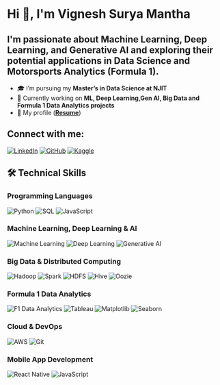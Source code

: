 # Hi 👋, I'm Vignesh Surya Mantha

## **I'm passionate about Machine Learning, Deep Learning, and Generative AI and exploring their potential applications in Data Science and Motorsports Analytics (Formula 1).**


- 🎓 I’m pursuing my **Master’s in Data Science at NJIT**
- 🚀 Currently working on **ML, Deep Learning,Gen AI, Big Data and Formula 1 Data Analytics projects**
- 📄 My profile (**[Resume](https://drive.google.com/file/d/1KMgM_h8RypW1WCNg-SSmaKU95crcctJS/view?usp=drive_link)**)

## Connect with me:
[![LinkedIn](https://img.shields.io/badge/LinkedIn-0A66C2?style=for-the-badge&logo=linkedin&logoColor=white)](www.linkedin.com/in/vignesh-surya-mantha-5859a1343![image](https://github.com/user-attachments/assets/e5ffee5a-5aa2-49c2-8d5f-12b9f4c72f27)
)
[![GitHub](https://img.shields.io/badge/GitHub-171515?style=for-the-badge&logo=github&logoColor=white)](https://github.com/cmvignesh5599)
[![Kaggle](https://img.shields.io/badge/Kaggle-20BEFF?style=for-the-badge&logo=kaggle&logoColor=white)](https://www.kaggle.com/)

## 🛠 Technical Skills

### **Programming Languages**
![Python](https://img.shields.io/badge/Python-3776AB?style=for-the-badge&logo=python&logoColor=white)
![SQL](https://img.shields.io/badge/SQL-4479A1?style=for-the-badge&logo=postgresql&logoColor=white)
![JavaScript](https://img.shields.io/badge/JavaScript-F7DF1E?style=for-the-badge&logo=javascript&logoColor=black)

### **Machine Learning, Deep Learning & AI**
![Machine Learning](https://img.shields.io/badge/Machine%20Learning-0277BD?style=for-the-badge&logo=scikitlearn&logoColor=white)
![Deep Learning](https://img.shields.io/badge/Deep%20Learning-EE4C2C?style=for-the-badge&logo=pytorch&logoColor=white)
![Generative AI](https://img.shields.io/badge/Generative%20AI-663399?style=for-the-badge&logo=OpenAI&logoColor=white)

### **Big Data & Distributed Computing**
![Hadoop](https://img.shields.io/badge/Hadoop-FF6F00?style=for-the-badge&logo=apachehadoop&logoColor=white)
![Spark](https://img.shields.io/badge/Apache%20Spark-E25A1C?style=for-the-badge&logo=apachespark&logoColor=white)
![HDFS](https://img.shields.io/badge/HDFS-007ACC?style=for-the-badge&logo=apache&logoColor=white)
![Hive](https://img.shields.io/badge/Apache%20Hive-FDEE21?style=for-the-badge&logo=apachehive&logoColor=black)
![Oozie](https://img.shields.io/badge/Oozie-FF5733?style=for-the-badge&logo=apache&logoColor=white)

### **Formula 1 Data Analytics**
![F1 Data Analytics](https://img.shields.io/badge/F1%20Data%20Analytics-DC0000?style=for-the-badge&logo=formula1&logoColor=white)
![Tableau](https://img.shields.io/badge/Tableau-E97627?style=for-the-badge&logo=tableau&logoColor=white)
![Matplotlib](https://img.shields.io/badge/Matplotlib-11557C?style=for-the-badge&logo=matplotlib&logoColor=white)
![Seaborn](https://img.shields.io/badge/Seaborn-6E7582?style=for-the-badge&logo=python&logoColor=white)

### **Cloud & DevOps**
![AWS](https://img.shields.io/badge/AWS-FF9900?style=for-the-badge&logo=amazonaws&logoColor=white)
![Git](https://img.shields.io/badge/Git-F05032?style=for-the-badge&logo=git&logoColor=white)

### **Mobile App Development**
![React Native](https://img.shields.io/badge/React%20Native-61DAFB?style=for-the-badge&logo=react&logoColor=black)
![JavaScript](https://img.shields.io/badge/JavaScript-F7DF1E?style=for-the-badge&logo=javascript&logoColor=black)

